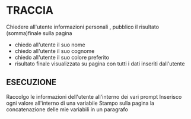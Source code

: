 # TRACCIA

Chiedere all'utente informazioni personali , pubblico il risultato (somma)finale sulla pagina

- chiedo all'utente il suo nome
- chiedo all'utente il suo cognome
- chiedo all'utente il suo colore preferito
- risultato finale visualizzata su pagina con tutti i dati inseriti dall'utente

## ESECUZIONE

Raccolgo le informazioni dell'utente all'interno dei vari prompt
Inserisco ogni valore all'interno di una variabile
Stampo sulla pagina la concatenazione delle mie variabili in un paragrafo
